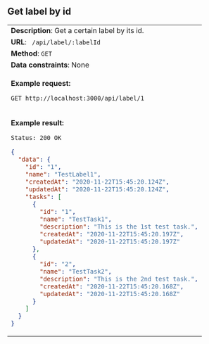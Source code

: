 ## Get label by id

<table>
    <tr><td> <b>Description</b>: Get a certain label by its id. </td></tr>
    <tr><td> <b>URL</b>: <code> /api/label/:labelId </code> </td></tr>
    <tr><td> <b>Method</b>: <code>GET</code> </td></tr>
    <tr><td> <b>Data constraints</b>: None </td></tr>
<tr><td>

**Example request:**

`GET http://localhost:3000/api/label/1`

</td></tr>
<tr><td>

**Example result:**

`Status: 200 OK`

```json
{
  "data": {
    "id": "1",
    "name": "TestLabel1",
    "createdAt": "2020-11-22T15:45:20.124Z",
    "updatedAt": "2020-11-22T15:45:20.124Z",
    "tasks": [
      {
        "id": "1",
        "name": "TestTask1",
        "description": "This is the 1st test task.",
        "createdAt": "2020-11-22T15:45:20.197Z",
        "updatedAt": "2020-11-22T15:45:20.197Z"
      },
      {
        "id": "2",
        "name": "TestTask2",
        "description": "This is the 2nd test task.",
        "createdAt": "2020-11-22T15:45:20.168Z",
        "updatedAt": "2020-11-22T15:45:20.168Z"
      }
    ]
  }
}
```

</td></tr>
</table>

